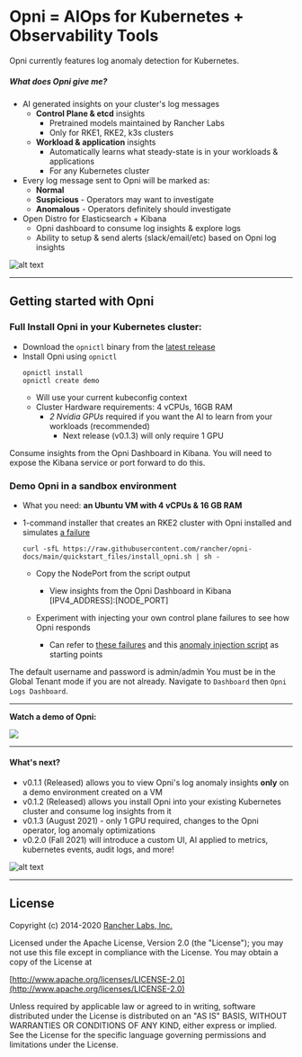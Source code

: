 # Opni = AIOps for Kubernetes + Observability Tools

Opni currently features log anomaly detection for Kubernetes.

##### What does Opni give me?
* AI generated insights on your cluster's log messages
  * **Control Plane & etcd** insights
    * Pretrained models maintained by Rancher Labs
    * Only for RKE1, RKE2, k3s clusters
  * **Workload & application** insights
    * Automatically learns what steady-state is in your workloads & applications
    * For any Kubernetes cluster  
* Every log message sent to Opni will be marked as:
  * **Normal**
  * **Suspicious** - Operators may want to investigate
  * **Anomalous** - Operators definitely should investigate  
* Open Distro for Elasticsearch + Kibana 
  * Opni dashboard to consume log insights & explore logs 
  * Ability to setup & send alerts (slack/email/etc) based on Opni log insights

![alt text](https://opni-public.s3.us-east-2.amazonaws.com/opni-inside-cluster-diagram.png)

----
## Getting started with Opni


### Full Install Opni in your Kubernetes cluster:
* Download the `opnictl` binary from the [latest release](https://github.com/rancher/opni/releases/tag/v0.1.2)
* Install Opni using `opnictl`
  ```
  opnictl install
  opnictl create demo
  ```
  * Will use your current kubeconfig context
  * Cluster Hardware requirements: 4 vCPUs, 16GB RAM
    * *2 Nvidia GPUs* required if you want the AI to learn from your workloads (recommended)
      * Next release (v0.1.3) will only require 1 GPU


Consume insights from the Opni Dashboard in Kibana. You will need to expose the Kibana service or port forward to do this.

### Demo Opni in a sandbox environment
* What you need: **an Ubuntu VM with 4 vCPUs & 16 GB RAM**
* 1-command installer that creates an RKE2 cluster with Opni installed and simulates [a failure](https://github.com/rancher/opni-docs/blob/22ed683e2b9e810b04561967d65682654350d787/quickstart_files/install_opni.sh#L72)
  ```
  curl -sfL https://raw.githubusercontent.com/rancher/opni-docs/main/quickstart_files/install_opni.sh | sh -
  ```

  * Copy the NodePort from the script output
    * View insights from the Opni Dashboard in Kibana [IPV4_ADDRESS]:[NODE_PORT]

  * Experiment with injecting your own control plane failures to see how Opni responds
    * Can refer to [these failures](https://github.com/rancher/opni-docs/blob/main/examples/fault-injection.md) and this [anomaly injection script](https://github.com/rancher/opni-docs/blob/main/quickstart_files/errors_injection.sh) as starting points

The default username and password is admin/admin You must be in the Global Tenant mode if you are not already. Navigate to `Dashboard` then `Opni Logs Dashboard`.
 
----

**Watch a demo of Opni:**

[![](https://opni-public.s3.us-east-2.amazonaws.com/opni_youtube_gh.png)](https://youtu.be/DQVBwMaO_o0)
____
#### What's next?

 * v0.1.1 (Released) allows you to view Opni's log anomaly insights **only** on a demo environment created on a VM
 * v0.1.2 (Released) allows you install Opni into your existing Kubernetes cluster and consume log insights from it
 * v0.1.3 (August 2021) - only 1 GPU required, changes to the Opni operator, log anomaly optimizations
 * v0.2.0 (Fall 2021) will introduce a custom UI, AI applied to metrics, kubernetes events, audit logs, and more! 


![alt text](https://opni-public.s3.us-east-2.amazonaws.com/Opni-user-scenarios.png)

----


## License

Copyright (c) 2014-2020 [Rancher Labs, Inc.](http://rancher.com)

Licensed under the Apache License, Version 2.0 (the "License");
you may not use this file except in compliance with the License.
You may obtain a copy of the License at

[http://www.apache.org/licenses/LICENSE-2.0](http://www.apache.org/licenses/LICENSE-2.0)

Unless required by applicable law or agreed to in writing, software
distributed under the License is distributed on an "AS IS" BASIS,
WITHOUT WARRANTIES OR CONDITIONS OF ANY KIND, either express or implied.
See the License for the specific language governing permissions and
limitations under the License.

